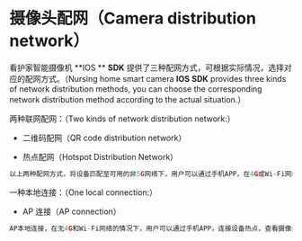 # 摄像头配网（Camera distribution network）



看护家智能摄像机 **IOS ** **SDK** 提供了三种配网方式，可根据实际情况，选择对应的配网方式。（Nursing home smart camera **IOS**  **SDK**  provides three kinds of network distribution methods, you can choose the corresponding network distribution method according to the actual  situation.）

两种联网配网：（Two kinds of network distribution network:）

- 二维码配网（QR code distribution network）

  

- 热点配网（Hotspot Distribution Network）

```go
以上两种配网方式，将设备匹配至可用的非5G网络下，用户可以通过手机APP，在4G或Wi-Fi网络下，查看摄像头。（The above two network distribution methods match the device to an available non-5G network, and the user can view the camera under the 4G or Wi-Fi network through the mobile phone APP.）
```

一种本地连接：（One local connection:）

- AP 连接（AP connection）

```go
AP本地连接，在无4G和Wi-Fi网络的情况下，用户可以通过手机APP，连接设备热点，查看摄像头。The AP is connected locally. In the absence of 4G and Wi-Fi networks, users can connect to the device hotspot and view the camera through the mobile phone APP.）
```


